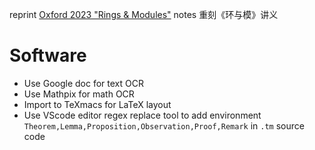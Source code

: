 reprint [Oxford 2023 "Rings &amp; Modules"](https://courses.maths.ox.ac.uk/pluginfile.php/37186/mod_resource/content/2/ringspartI.pdf) notes 重刻《环与模》讲义

# Software
* Use Google doc for text OCR
* Use Mathpix for math OCR
* Import to TeXmacs for LaTeX layout
* Use VScode editor regex replace tool to add environment `Theorem,Lemma,Proposition,Observation,Proof,Remark` in `.tm` source code
